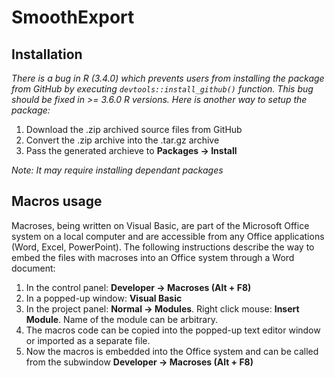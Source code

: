 # SmoothExport
## Installation
 *There is a bug in R (3.4.0) which prevents users from installing the package from GitHub by executing `devtools::install_github()` function.
 This bug should be fixed in >= 3.6.0 R versions. Here is another way to setup the package:*

1. Download the .zip archived source files from GitHub
2. Convert the .zip archive into the .tar.gz archive
3. Pass the generated archieve to **Packages -> Install**

*Note: It may require installing dependant packages*  

 ## Macros usage
 Macroses, being written on Visual Basic, are part of the Microsoft Office system on a local computer and are accessible from any Office applications (Word, Excel, PowerPoint). The following instructions describe the way to embed the files with macroses into an Office system through a Word document:

 1. In the control panel: **Developer -> Macroses (Alt + F8)**
 2. In a popped-up window: **Visual Basic**
 3. In the project panel: **Normal -> Modules**. Right click mouse: **Insert Module**. Name of the module can be arbitrary.
 4. The macros code can be copied into the popped-up text editor window or imported as a separate file. 
 5. Now the macros is embedded into the Office system and can be called from the subwindow **Developer -> Macroses (Alt + F8)**

   
